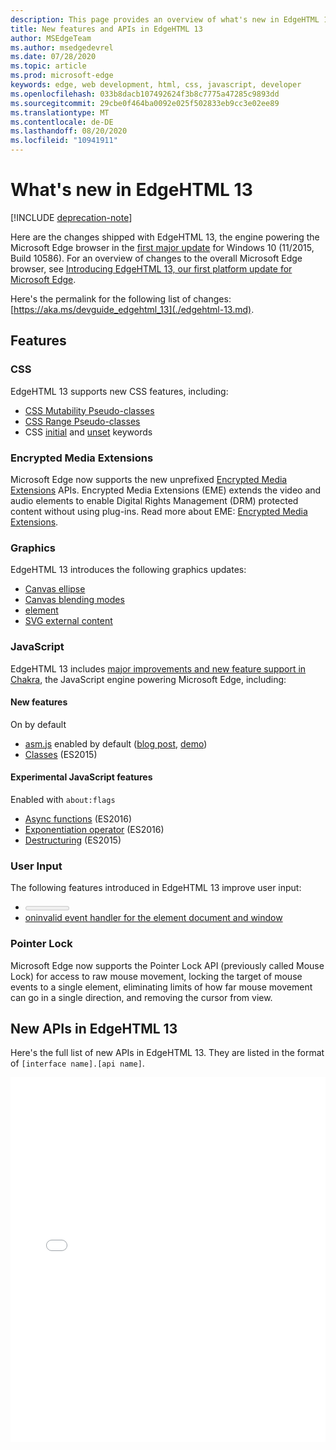 ```yaml
---
description: This page provides an overview of what's new in EdgeHTML 13.
title: New features and APIs in EdgeHTML 13
author: MSEdgeTeam
ms.author: msedgedevrel
ms.date: 07/28/2020
ms.topic: article
ms.prod: microsoft-edge
keywords: edge, web development, html, css, javascript, developer
ms.openlocfilehash: 033b8dacb107492624f3b8c7775a47285c9893dd
ms.sourcegitcommit: 29cbe0f464ba0092e025f502833eb9cc3e02ee89
ms.translationtype: MT
ms.contentlocale: de-DE
ms.lasthandoff: 08/20/2020
ms.locfileid: "10941911"
---
```

# What's new in EdgeHTML 13  

[!INCLUDE [deprecation-note](../../includes/legacy-edge-note.md)]  

Here are the changes shipped with EdgeHTML 13, the engine powering the Microsoft Edge browser in the [first major update](https://blogs.windows.com/windowsexperience/2015/11/12) for Windows 10 \(11/2015, Build 10586\).  For an overview of changes to the overall Microsoft Edge browser, see [Introducing EdgeHTML 13, our first platform update for Microsoft Edge](https://blogs.windows.com/msedgedev/2015/11/16).  

Here's the permalink for the following list of changes:  [https://aka.ms/devguide_edgehtml_13](./edgehtml-13.md).  

## Features  

### CSS  

EdgeHTML 13 supports new CSS features, including:  

*   [CSS Mutability Pseudo-classes](https://developer.microsoft.com/microsoft-edge/platform/status/cssmutabilitypseudoclasses)  
*   [CSS Range Pseudo-classes](https://developer.microsoft.com/microsoft-edge/platform/status/cssrangepseudoclasses)  
*   CSS [initial](https://developer.microsoft.com/microsoft-edge/platform/status/cssinitialvalue) and [unset](https://developer.microsoft.com/microsoft-edge/platform/status/cssunsetvalue) keywords  

### Encrypted Media Extensions  

Microsoft Edge now supports the new unprefixed [Encrypted Media Extensions](https://w3.org/TR/encrypted-media) APIs.  Encrypted Media Extensions \(EME\) extends the video and audio elements to enable Digital Rights Management \(DRM\) protected content without using plug-ins.  Read more about EME:  [Encrypted Media Extensions](https://developer.mozilla.org/docs/Web/API/Encrypted_Media_Extensions_API).  

### Graphics  

EdgeHTML 13 introduces the following graphics updates:  

*   [Canvas ellipse](https://developer.microsoft.com/microsoft-edge/platform/status/canvas2dellipse)  
*   [Canvas blending modes](https://developer.microsoft.com/microsoft-edge/platform/status/compositingandblendingincanvas2d)  
*   [<picture> element](https://developer.microsoft.com/microsoft-edge/platform/status/pictureelement)  
*   [SVG external content](https://developer.microsoft.com/microsoft-edge/platform/status/svgexternalcontent)  

### JavaScript  

EdgeHTML 13 includes [major improvements and new feature support in Chakra](https://blogs.windows.com/msedgedev/2015/09/30), the JavaScript engine powering Microsoft Edge, including:  

#### New features  

On by default  

*   [asm.js](https://developer.microsoft.com/microsoft-edge/platform/status/asmjs/?q=asm.js) enabled by default \([blog post](https://blogs.windows.com/msedgedev/2015/11/10), [demo](https://dev.windows.com/microsoft-edge/testdrive/demos/chess)\)  
*   [Classes](https://developer.microsoft.com/microsoft-edge/platform/status/asmjs/?q=classes) \(ES2015\)  

#### Experimental JavaScript features  

Enabled with `about:flags`  

*   [Async functions](https://developer.microsoft.com/microsoft-edge/platform/status/asyncfunctions/?q=async%20functions) \(ES2016\)  
*   [Exponentiation operator](https://developer.microsoft.com/microsoft-edge/platform/status/exponentiationoperatores2016/?q=exponentiation%20operator) \(ES2016\)  
*   [Destructuring](https://developer.microsoft.com/microsoft-edge/platform/status/destructuringES2015/?q=destructuring) \(ES2015\)  

### User Input  

The following features introduced in EdgeHTML 13 improve user input:  

*   [<meter> element](https://developer.microsoft.com/microsoft-edge/platform/status/meterelement)  
*   [oninvalid event handler for the element document and window](https://developer.microsoft.com/microsoft-edge/platform/status/oninvalideventhandler)  

### Pointer Lock  

Microsoft Edge now supports the Pointer Lock API \(previously called Mouse Lock\) for access to raw mouse movement, locking the target of mouse events to a single element, eliminating limits of how far mouse movement can go in a single direction, and removing the cursor from view.  

## New APIs in EdgeHTML 13  

Here's the full list of new APIs in EdgeHTML 13.  They are listed in the format of `[interface name].[api name]`.  

<iframe height='584' scrolling='no' title='New APIs in EdgeHTML 13' src='//codepen.io/MicrosoftEdgeDocumentation/embed/vmzxEY/?height=584&theme-id=23761&default-tab=result&embed-version=2' frameborder='no' allowtransparency='true' allowfullscreen='true' style='width:  100%;'>See the Pen <a href='https://codepen.io/MicrosoftEdgeDocumentation/pen/vmzxEY/'>New APIs in EdgeHTML 13</a> by Microsoft Edge Docs (<a href='http://codepen.io/MicrosoftEdgeDocumentation'>@MicrosoftEdgeDocumentation</a>) on <a href='http://codepen.io'>CodePen</a>.</iframe>  
